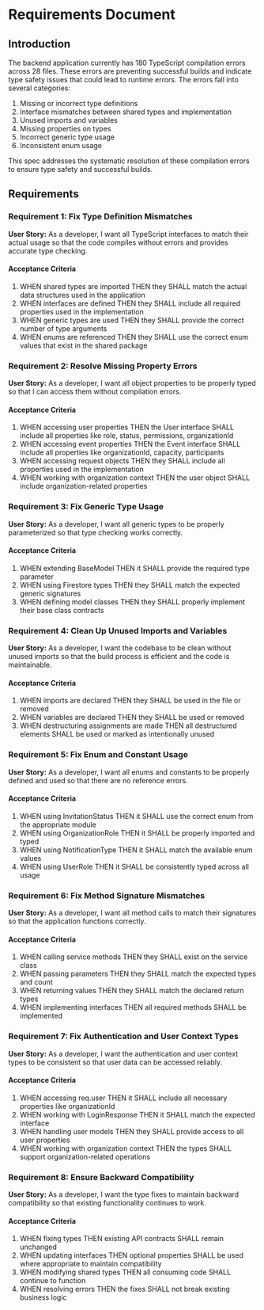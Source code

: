 # Requirements Document

## Introduction

The backend application currently has 180 TypeScript compilation errors across 28 files. These errors are preventing successful builds and indicate type safety issues that could lead to runtime errors. The errors fall into several categories:

1. Missing or incorrect type definitions
2. Interface mismatches between shared types and implementation
3. Unused imports and variables
4. Missing properties on types
5. Incorrect generic type usage
6. Inconsistent enum usage

This spec addresses the systematic resolution of these compilation errors to ensure type safety and successful builds.

## Requirements

### Requirement 1: Fix Type Definition Mismatches

**User Story:** As a developer, I want all TypeScript interfaces to match their actual usage so that the code compiles without errors and provides accurate type checking.

#### Acceptance Criteria

1. WHEN shared types are imported THEN they SHALL match the actual data structures used in the application
2. WHEN interfaces are defined THEN they SHALL include all required properties used in the implementation
3. WHEN generic types are used THEN they SHALL provide the correct number of type arguments
4. WHEN enums are referenced THEN they SHALL use the correct enum values that exist in the shared package

### Requirement 2: Resolve Missing Property Errors

**User Story:** As a developer, I want all object properties to be properly typed so that I can access them without compilation errors.

#### Acceptance Criteria

1. WHEN accessing user properties THEN the User interface SHALL include all properties like role, status, permissions, organizationId
2. WHEN accessing event properties THEN the Event interface SHALL include all properties like organizationId, capacity, participants
3. WHEN accessing request objects THEN they SHALL include all properties used in the implementation
4. WHEN working with organization context THEN the user object SHALL include organization-related properties

### Requirement 3: Fix Generic Type Usage

**User Story:** As a developer, I want all generic types to be properly parameterized so that type checking works correctly.

#### Acceptance Criteria

1. WHEN extending BaseModel THEN it SHALL provide the required type parameter
2. WHEN using Firestore types THEN they SHALL match the expected generic signatures
3. WHEN defining model classes THEN they SHALL properly implement their base class contracts

### Requirement 4: Clean Up Unused Imports and Variables

**User Story:** As a developer, I want the codebase to be clean without unused imports so that the build process is efficient and the code is maintainable.

#### Acceptance Criteria

1. WHEN imports are declared THEN they SHALL be used in the file or removed
2. WHEN variables are declared THEN they SHALL be used or removed
3. WHEN destructuring assignments are made THEN all destructured elements SHALL be used or marked as intentionally unused

### Requirement 5: Fix Enum and Constant Usage

**User Story:** As a developer, I want all enums and constants to be properly defined and used so that there are no reference errors.

#### Acceptance Criteria

1. WHEN using InvitationStatus THEN it SHALL use the correct enum from the appropriate module
2. WHEN using OrganizationRole THEN it SHALL be properly imported and typed
3. WHEN using NotificationType THEN it SHALL match the available enum values
4. WHEN using UserRole THEN it SHALL be consistently typed across all usage

### Requirement 6: Fix Method Signature Mismatches

**User Story:** As a developer, I want all method calls to match their signatures so that the application functions correctly.

#### Acceptance Criteria

1. WHEN calling service methods THEN they SHALL exist on the service class
2. WHEN passing parameters THEN they SHALL match the expected types and count
3. WHEN returning values THEN they SHALL match the declared return types
4. WHEN implementing interfaces THEN all required methods SHALL be implemented

### Requirement 7: Fix Authentication and User Context Types

**User Story:** As a developer, I want the authentication and user context types to be consistent so that user data can be accessed reliably.

#### Acceptance Criteria

1. WHEN accessing req.user THEN it SHALL include all necessary properties like organizationId
2. WHEN working with LoginResponse THEN it SHALL match the expected interface
3. WHEN handling user models THEN they SHALL provide access to all user properties
4. WHEN working with organization context THEN the types SHALL support organization-related operations

### Requirement 8: Ensure Backward Compatibility

**User Story:** As a developer, I want the type fixes to maintain backward compatibility so that existing functionality continues to work.

#### Acceptance Criteria

1. WHEN fixing types THEN existing API contracts SHALL remain unchanged
2. WHEN updating interfaces THEN optional properties SHALL be used where appropriate to maintain compatibility
3. WHEN modifying shared types THEN all consuming code SHALL continue to function
4. WHEN resolving errors THEN the fixes SHALL not break existing business logic